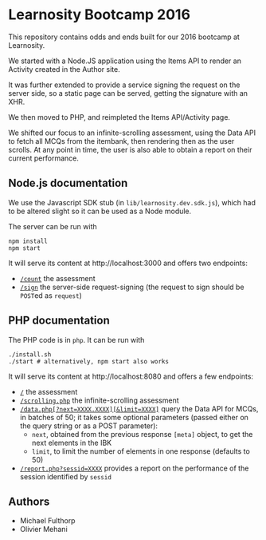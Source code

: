 Learnosity Bootcamp 2016
========================

This repository contains odds and ends built for our 2016 bootcamp at Learnosity.

We started with a Node.JS application using the Items API to render an Activity created in the Author site.

It was further extended to provide a service signing the request on the server side, so a static page can be served, getting the signature with an XHR.

We then moved to PHP, and reimpleted the Items API/Activity page.

We shifted our focus to an infinite-scrolling assessment, using the Data API to fetch all MCQs from the itembank, then rendering then as the user scrolls. At any point in time, the user is also able to obtain a report on their current performance.

Node.js documentation
---------------------

We use the Javascript SDK stub (in `lib/learnosity.dev.sdk.js`), which had to be altered slight so it can be used as a Node module.

The server can be run with

    npm install
    npm start

It will serve its content at http://localhost:3000 and offers two endpoints:

- [`/count`](http://localhost:3000/count) the assessment
- [`/sign`](http://localhost:3000/sign) the server-side request-signing (the request to sign should be `POST`ed as `request`)

PHP documentation
-----------------

The PHP code is in `php`. It can be run with

    ./install.sh
    ./start # alternatively, npm start also works

It will serve its content at http://localhost:8080 and offers a few endpoints:

- [`/`](http://localhost:8080/) the assessment
- [`/scrolling.php`](http://localhost:8080/scrolling.php) the infinite-scrolling assessment
- [`/data.php[?next=XXXX.XXXX][&limit=XXXX]`](http://localhost:8080/data.php) query the Data API for MCQs, in batches of 50; it takes some optional parameters (passed either on the query string or as a POST parameter):
  - `next`, obtained from the previous response `[meta]` object, to get the next elements in the IBK
  - `limit`, to limit the number of elements in one response (defaults to 50)
- [`/report.php?sessid=XXXX`](http://localhost:8080/report.php?sessid=) provides a report on the performance of the session identified by `sessid`

Authors
-------

- Michael Fulthorp
- Olivier Mehani
